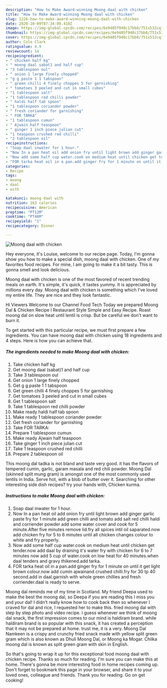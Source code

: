 ```yaml
---
description: "How to Make Award-winning Moong daal with chicken"
title: "How to Make Award-winning Moong daal with chicken"
slug: 1226-how-to-make-award-winning-moong-daal-with-chicken
date: 2020-10-09T07:34:09.410Z
image: https://img-global.cpcdn.com/recipes/6e9405f948c17bb8/751x532cq70/moong-daal-with-chicken-recipe-main-photo.jpg
thumbnail: https://img-global.cpcdn.com/recipes/6e9405f948c17bb8/751x532cq70/moong-daal-with-chicken-recipe-main-photo.jpg
cover: https://img-global.cpcdn.com/recipes/6e9405f948c17bb8/751x532cq70/moong-daal-with-chicken-recipe-main-photo.jpg
author: Cole Clark
ratingvalue: 4.9
reviewcount: 14
recipeingredient:
- " chicken half kg"
- " moong daal sabat1 and half cup"
- "3 tablespoon oul"
- " onion 1 large finely chopped"
- "g g paste 1 1 tabspoon"
- " green chilli 4 finely choppes 5 for garnishing"
- " tomatoes 3 peeled and cut in small cubes"
- "1 tablespoon salt"
- "1 tablespoon red chilli powder"
- " haldi half tab spoon"
- "1 tablespoon coriander powder"
- " fresh coriander for garnishing"
- " FOR TARKA"
- "1 tablespoon cumun"
- " Ajwain half teaspoon"
- " ginger 1 inch piece julian cut"
- "1 teaspoon crushed red chilli"
- "2 tablespoon oil"
recipeinstructions:
- "Soap daal inwater for 1 hour."
- "Now In a pan heat oil add onion fry until light brown add ginger garlic paste fry for 1 minute add green chilli and tomato add salt red chilli haldi and corriender powder add some water cover and cook for 5 minute.After five minutes remove lid.fry all spices intil oil saparated.now add chicken fry for 5 to 6 minutes until all chicken changes colour to white and fry properly."
- "Now add some half cup water.cook on medium heat until chicken get tender.now add daal by draining it&#39;s water fry with chicken for 6 to 7 minutes now add 5 cup of water.cook on low heat for 40 minutes.when daal tenders and gravy thikened.add tarka."
- "FOR tarka heat oil in a pan.add ginger fry for 1 minute on until it get light brown colour.now add cumin ajwainand crushed chilli.fry for 30 tp 40 second.add in daal.garnish with whole green chillies and fresh corriender.daal is ready to serve."
categories:
- Recipe
tags:
- moong
- daal
- with

katakunci: moong daal with 
nutrition: 163 calories
recipecuisine: American
preptime: "PT12M"
cooktime: "PT46M"
recipeyield: "1"
recipecategory: Dinner

---
```



![Moong daal with chicken](https://img-global.cpcdn.com/recipes/6e9405f948c17bb8/751x532cq70/moong-daal-with-chicken-recipe-main-photo.jpg)

Hey everyone, it's Louise, welcome to our recipe page. Today, I'm gonna show you how to make a special dish, moong daal with chicken. One of my favorites food recipes. For mine, I am going to make it a bit tasty. This is gonna smell and look delicious.

Moong daal with chicken is one of the most favored of recent trending meals on earth. It's simple, it's quick, it tastes yummy. It is appreciated by millions every day. Moong daal with chicken is something which I've loved my entire life. They are nice and they look fantastic.

Hi Viewers Welcome to our Channel Food Tech Today we prepared Moong Dal &amp; Chicken Recipe l Restaurant Style Simple and Easy Recipe. Roast moong dal on slow heat until lentil is crisp. But be careful we don&#39;t want to burn it.


To get started with this particular recipe, we must first prepare a few ingredients. You can have moong daal with chicken using 18 ingredients and 4 steps. Here is how you can achieve that.

<!--inarticleads1-->

##### The ingredients needed to make Moong daal with chicken:

1. Take  chicken half kg
1. Get  moong daal (sabat)1 and half cup
1. Take 3 tablespoon oul
1. Get  onion 1 large finely chopped
1. Get g g paste 1 1 tabspoon
1. Get  green chilli 4 finely choppes 5 for garnishing
1. Get  tomatoes 3 peeled and cut in small cubes
1. Get 1 tablespoon salt
1. Take 1 tablespoon red chilli powder
1. Make ready  haldi half tab spoon
1. Make ready 1 tablespoon coriander powder
1. Get  fresh coriander for garnishing
1. Take  FOR TARKA:
1. Prepare 1 tablespoon cumun
1. Make ready  Ajwain half teaspoon
1. Take  ginger 1 inch piece julian cut
1. Take 1 teaspoon crushed red chilli
1. Prepare 2 tablespoon oil


This moong dal tadka is not bland and taste very good. it has the flavors of tempered cumin, garlic, garam masala and red chili powder. Moong Dal (skinned split mung gram) is amongst one of the most commonly used lentils in India. Serve hot, with a blob of butter over it. Searching for other interesting side dish recipes? try your hands with, Chicken kurma. 

<!--inarticleads2-->

##### Instructions to make Moong daal with chicken:

1. Soap daal inwater for 1 hour.
1. Now In a pan heat oil add onion fry until light brown add ginger garlic paste fry for 1 minute add green chilli and tomato add salt red chilli haldi and corriender powder add some water cover and cook for 5 minute.After five minutes remove lid.fry all spices intil oil saparated.now add chicken fry for 5 to 6 minutes until all chicken changes colour to white and fry properly.
1. Now add some half cup water.cook on medium heat until chicken get tender.now add daal by draining it&#39;s water fry with chicken for 6 to 7 minutes now add 5 cup of water.cook on low heat for 40 minutes.when daal tenders and gravy thikened.add tarka.
1. FOR tarka heat oil in a pan.add ginger fry for 1 minute on until it get light brown colour.now add cumin ajwainand crushed chilli.fry for 30 tp 40 second.add in daal.garnish with whole green chillies and fresh corriender.daal is ready to serve.


Moong dal reminds me of my time in Scotland. My friend Deepa used to make the best the moong dal, so Deepa if you are reading this I miss you and your dal! I didn&#39;t really know how to cook back then so whenever I craved for dal and rice, I requested her to make this. fried moong dal with step by step photo and video recipe. i guess whenever we think of moong dal snack, the first impression comes to our mind is haldiram brand. while haldiram brand is so popular with this snack, it has created a perception that it may not be prepared at home. trust me, it is a very. Moong Dal Namkeen is a crispy and crunchy fried snack made with yellow split green gram which is also known as Dhuli Moong Dal, or Moong ka Mogar. Chilka moong dal is known as split green gram with skin in English. 

So that's going to wrap it up for this exceptional food moong daal with chicken recipe. Thanks so much for reading. I'm sure you can make this at home. There's gonna be more interesting food in home recipes coming up. Don't forget to bookmark this page in your browser, and share it to your loved ones, colleague and friends. Thank you for reading. Go on get cooking!
